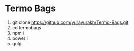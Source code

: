 # Termo Bags
1. git clone https://github.com/yurayurakh/Termo-Bags.git
2. cd termobags
3. npm i
4. bower i
5. gulp
